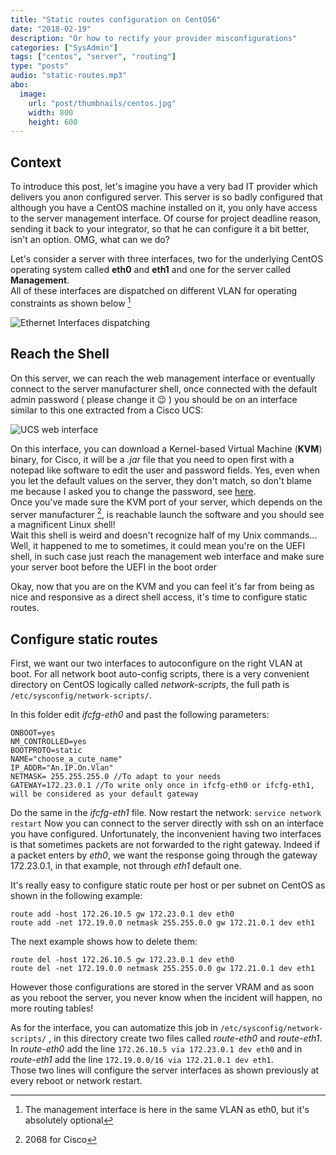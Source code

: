 ```yaml
---
title: "Static routes configuration on CentOS6"
date: "2018-02-19"
description: "Or how to rectify your provider misconfigurations"
categories: ["SysAdmin"]
tags: ["centos", "server", "routing"]
type: "posts"
audio: "static-routes.mp3"
abo:
  image:
    url: "post/thumbnails/centos.jpg"
    width: 800
    height: 600
---
```


## Context

To introduce this post, let's imagine you have a very bad IT provider which delivers you anon configured server. This server is so badly configured that although you have a CentOS machine installed on it, you only have access to the server management interface. Of course for project deadline reason, sending it back to your integrator, so that he can configure it a bit better, isn't an option. OMG, what can we do?

Let's consider a server with three interfaces, two for the underlying CentOS operating system called **eth0** and **eth1** and one for the server called **Management**.  
All of these interfaces are dispatched on different VLAN for operating constraints as shown below [^1]

![Ethernet Interfaces dispatching](/post/static-routes/centos.png)

## Reach the Shell

On this server, we can reach the web management interface or eventually connect to the server manufacturer shell, once connected with the default admin password ( please change it :wink: ) you should be on an interface similar to this one extracted from a Cisco UCS:

![UCS web interface](/post/static-routes/cisco.jpg)

On this interface, you can download a Kernel-based Virtual Machine (**KVM**) binary, for Cisco, it will be a *.jar* file that you need to open first with a notepad like software to edit the user and password fields. Yes, even when you let the default values on the server, they don't match, so don't blame me because I asked you to change the password, see [here](https://supportforums.cisco.com/t5/unified-computing-system/cimc-launch-kvm-console/td-p/2478169).  
Once you've made sure the KVM port of your server, which depends on the server manufacturer [^2],  is reachable launch the software and you should see a magnificent Linux shell!  
Wait this shell is weird and doesn't recognize half of my Unix commands... Well, it happened to me to sometimes, it could mean you're on the UEFI shell, in such case just reach the management web interface and make sure your server boot before the UEFI in the boot order

Okay, now that you are on the KVM and you can feel it's far from being as nice and responsive as a direct shell access, it's time to configure static routes.

## Configure static routes

First, we want our two interfaces to autoconfigure on the right VLAN at boot. For all network boot auto-config scripts, there is a very convenient directory on CentOS logically called *network-scripts*, the full path is `/etc/sysconfig/network-scripts/`.

In this folder edit *ifcfg-eth0* and past the following parameters:

```
ONBOOT=yes
NM_CONTROLLED=yes
BOOTPROTO=static
NAME="choose_a_cute_name"
IP_ADDR="An.IP.On.Vlan"
NETMASK= 255.255.255.0 //To adapt to your needs
GATEWAY=172.23.0.1 //To write only once in ifcfg-eth0 or ifcfg-eth1, will be considered as your default gateway
```

Do the same in the *ifcfg-eth1* file. Now restart the network: `service network restart`
Now you can connect to the server directly with ssh on an interface you have configured.
Unfortunately, the inconvenient having two interfaces is that sometimes packets are not forwarded to the right gateway. Indeed if a packet enters by *eth0*, we want the response going through the gateway 172.23.0.1, in that example, not through *eth1* default one.

It's really easy to configure static route per host or per subnet on CentOS as shown in the following example:

```
route add -host 172.26.10.5 gw 172.23.0.1 dev eth0
route add -net 172.19.0.0 netmask 255.255.0.0 gw 172.21.0.1 dev eth1
```

The next example shows how to delete them:

```
route del -host 172.26.10.5 gw 172.23.0.1 dev eth0
route del -net 172.19.0.0 netmask 255.255.0.0 gw 172.21.0.1 dev eth1
```

However those configurations are stored in the server VRAM and as soon as you reboot the server, you never know when the incident will happen, no more routing tables!

As for the interface, you can automatize this job in `/etc/sysconfig/network-scripts/` , in this directory create two files called *route-eth0* and *route-eth1*.  
In *route-eth0* add the line `172.26.10.5 via 172.23.0.1 dev eth0` and in *route-eth1* add the line `172.19.0.0/16 via 172.21.0.1 dev eth1`.  
Those two lines will configure the server interfaces as shown previously at every reboot or network restart.

[^1]: The management interface is here in the same VLAN as eth0, but it's absolutely optional
[^2]: 2068 for Cisco
